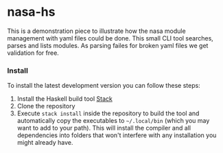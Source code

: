 # nasa-hs

This is a demonstration piece to illustrate how the nasa module management with yaml files could be done. This small CLI tool searches, parses and lists modules. As parsing failes for broken yaml files we get validation for free.

### Install

To install the latest development version you can follow these steps:

1. Install the Haskell build tool [Stack](https://docs.haskellstack.org/en/stable/README/)
2. Clone the repository
3. Execute `stack install` inside the repository to build the tool and automatically copy the executables to `~/.local/bin` (which you may want to add to your path). This will install the compiler and all dependencies into folders that won't interfere with any installation you might already have.
